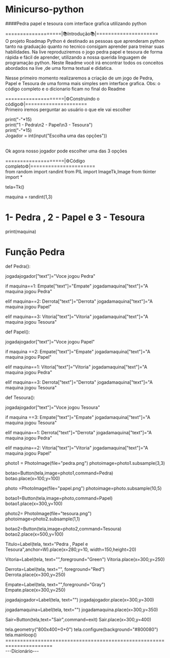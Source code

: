 # Minicurso-python
####Pedra papel e tesoura com interface grafica utilizando python<br/>

===================|📚Introdução📚|=====================<br/>
O projeto Roadmap Python é destinado as pessoas que aprenderam python tanto na graduação quanto no tecnico consigam aprender para treinar suas habilidades. Na live reproduziremos o jogo pedra papel e tesoura de forma rápida e fácil de aprender, utilizando a nossa querida linguagem de programação python.
Neste Readme você irá encontrar todos os conceitos abordados na live ,de uma forma textual e didatica.

Nesse primeiro momento realizaremos a criação de um jogo de Pedra, Papel e Tesoura de uma forma mais simples sem interface grafica.
Obs: o código completo e o dicionario ficam no final do Readme<br/>

====================|⚙️Construindo o código⚙️|=====================<br/>
Primeiro iremos perguntar ao usuário o que ele vai escolher<br/>

print("-"*15)<br/>
print("1 - Pedra\n2 - Papel\n3 - Tesoura")<br/>
print("-"*15)<br/>
Jogador = int(input("Escolha uma das opções"))<br/>
<br/>

Ok agora nosso jogador pode escolher uma das 3 opções

====================|⚙️Código completo⚙️|======================<br/>
from random import randint
from PIL import ImageTk,Image
from tkinter import *



tela=Tk()

maquina = randint(1,3)
# 1- Pedra , 2 - Papel e 3 - Tesoura 

print(maquina)


# Função Pedra
def Pedra():

  jogadajogador["text"]="Voce jogou Pedra"

  if maquina==1:
    Empate["text"]="Empate"
    jogadamaquina["text"]="A maquina jogou Pedra"

  elif maquina==2:
    Derrota["text"]="Derrota"
    jogadamaquina["text"]="A maquina jogou Papel"

  elif maquina==3:
     Vitoria["text"]="Vitoria"
     jogadamaquina["text"]="A maquina jogou Tesoura"



def Papel():

  jogadajogador["text"]="Voce jogou Papel"


  if maquina ==2:
    Empate["text"]="Empate"
    jogadamaquina["text"]="A maquina jogou Papel"

  elif maquina==1:
    Vitoria["text"]="Vitoria"
    jogadamaquina["text"]="A maquina jogou Pedra"  

  elif maquina==3:
    Derrota["text"]="Derrota"
    jogadamaquina["text"]="A maquina jogou Tesoura"


def Tesoura():

  jogadajogador["text"]="Voce jogou Tesoura"


  if maquina ==3:
    Empate["text"]="Empate"
    jogadamaquina["text"]="A maquina jogou Tesoura"


  elif maquina==1:
     Derrota["text"]="Derrota"
     jogadamaquina["text"]="A maquina jogou Pedra"

  elif maquina==2:
    Vitoria["text"]="Vitoria"
    jogadamaquina["text"]="A maquina jogou Papel"     


photo1 = PhotoImage(file="pedra.png")
photoimage=photo1.subsample(3,3)

botao=Button(tela,image=photo1,command=Pedra)
botao.place(x=100,y=100)

photo =PhotoImage(file="papel.png")
photoimage=photo.subsample(10,5)

botao1=Button(tela,image=photo,command=Papel)
botao1.place(x=300,y=100)


photo2= PhotoImage(file="tesoura.png")
photoimage=photo2.subsample(1,1)

botao2=Button(tela,image=photo2,command=Tesoura)
botao2.place(x=500,y=100)


Titulo=Label(tela, text="Pedra , Papel e Tesoura",anchor=W).place(x=280,y=10, width=150,height=20)

Vitoria=Label(tela, text="",foreground="Green")
Vitoria.place(x=300,y=250)

Derrota=Label(tela, text="", foreground="Red")
Derrota.place(x=300,y=250)

Empate=Label(tela, text="",foreground="Gray")
Empate.place(x=300,y=250)


jogadajogador=Label(tela, text="")
jogadajogador.place(x=300,y=300)


jogadamaquina=Label(tela, text="")
jogadamaquina.place(x=300,y=350)


Sair=Button(tela,text="Sair",command=exit)
Sair.place(x=300,y=400)


tela.geometry("800x400+0+0")
tela.configure(background="#800080")
tela.mainloop()<br/>
======================================================================<br/>
---Dicionário---<br/>
<br/>
<br/>
<br/>
<br/>
<br/>

